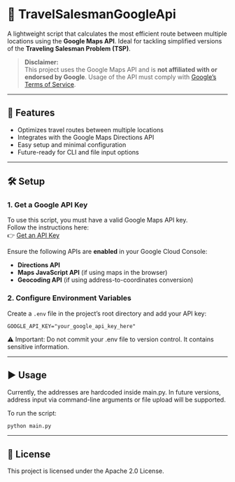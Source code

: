 # 🧭 TravelSalesmanGoogleApi

A lightweight script that calculates the most efficient route between multiple locations using the **Google Maps API**. Ideal for tackling simplified versions of the **Traveling Salesman Problem (TSP)**.

> **Disclaimer:**  
> This project uses the Google Maps API and is **not affiliated with or endorsed by Google**. Usage of the API must comply with [Google’s Terms of Service](https://developers.google.com/terms).

---

## 🚀 Features

- Optimizes travel routes between multiple locations
- Integrates with the Google Maps Directions API
- Easy setup and minimal configuration
- Future-ready for CLI and file input options

---

## 🛠️ Setup

### 1. Get a Google API Key

To use this script, you must have a valid Google Maps API key.  
Follow the instructions here:  
👉 [Get an API Key](https://cloud.google.com/docs/authentication/api-keys)

Ensure the following APIs are **enabled** in your Google Cloud Console:
- **Directions API**
- **Maps JavaScript API** (if using maps in the browser)
- **Geocoding API** (if using address-to-coordinates conversion)

### 2. Configure Environment Variables

Create a `.env` file in the project’s root directory and add your API key:

```env
GOOGLE_API_KEY="your_google_api_key_here"
```
⚠️ Important:
Do not commit your .env file to version control. It contains sensitive information.

---

## ▶️ Usage
Currently, the addresses are hardcoded inside main.py.
In future versions, address input via command-line arguments or file upload will be supported.

To run the script:

```bash
python main.py
```

---

## 📄 License
This project is licensed under the Apache 2.0 License.
